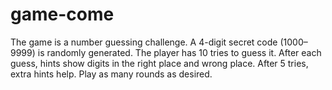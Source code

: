 # game-come
The game is a number guessing challenge. A 4-digit secret code (1000–9999) is randomly generated. The player has 10 tries to guess it. After each guess, hints show digits in the right place and wrong place. After 5 tries, extra hints help. Play as many rounds as desired.

